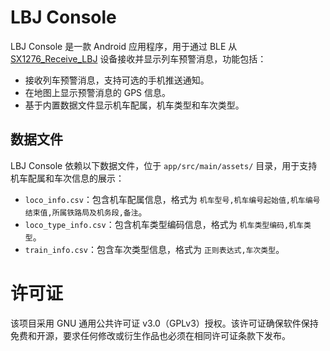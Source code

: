 # LBJ Console

LBJ Console 是一款 Android 应用程序，用于通过 BLE 从 [SX1276_Receive_LBJ](https://github.com/undef-i/SX1276_Receive_LBJ) 设备接收并显示列车预警消息，功能包括：

- 接收列车预警消息，支持可选的手机推送通知。
- 在地图上显示预警消息的 GPS 信息。
- 基于内置数据文件显示机车配属，机车类型和车次类型。


## 数据文件

LBJ Console 依赖以下数据文件，位于 `app/src/main/assets/` 目录，用于支持机车配属和车次信息的展示：
- `loco_info.csv`：包含机车配属信息，格式为 `机车型号,机车编号起始值,机车编号结束值,所属铁路局及机务段,备注`。
- `loco_type_info.csv`：包含机车类型编码信息，格式为 `机车类型编码,机车类型`。
- `train_info.csv`：包含车次类型信息，格式为 `正则表达式,车次类型`。


# 许可证

该项目采用 GNU 通用公共许可证 v3.0（GPLv3）授权。该许可证确保软件保持免费和开源，要求任何修改或衍生作品也必须在相同许可证条款下发布。
